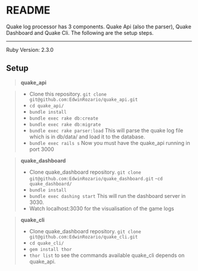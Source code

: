 README
===================

Quake log processor has 3 components. Quake Api (also the parser), Quake Dashboard and Quake Cli. The following are the setup steps.

----------

Ruby Version: 2.3.0

Setup
-------------

> **quake_api**

> - Clone this repository. 
> ```git clone git@github.com:EdwinRozario/quake_api.git```
> - ```cd quake_api/```
> - ```bundle install```
> - ```bundle exec rake db:create```
> - ```bundle exec rake db:migrate```
> - ```bundle exec rake parser:load```
> This will parse the quake log file which is in db/data/ and load it to the database.
> - ```bundle exec rails s```
> Now you must have the quake_api running in port 3000

> **quake_dashboard**
> 
> - Clone quake_dashboard repository. 
> ```git clone git@github.com:EdwinRozario/quake_dashboard.git```
> -```cd quake_dashboard/```
> - ```bundle install```
> - ```bundle exec dashing start```
> This will run the dashboard server in 3030.
> - Watch localhost:3030 for the visualisation of the game logs 

> **quake_cli**
> 
> - Clone quake_dashboard repository. 
> ```git clone git@github.com:EdwinRozario/quake_cli.git```
> - ```cd quake_cli/```
> - ```gem install thor```
> - ```thor list``` to see the commands available
> quake_cli depends on quake_api.